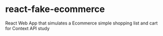 # react-fake-ecommerce
React Web App that simulates a Ecommerce simple shopping list and cart for Context API study
